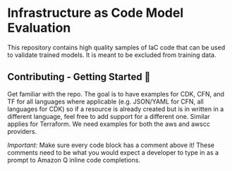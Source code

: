 # **Infrastructure as Code Model Evaluation**

This repository contains high quality samples of IaC code that can be used to
validate trained models. It is meant to be excluded from training data.

## **Contributing - Getting Started** 🚀

Get familiar with the repo. The goal is to have examples for CDK, CFN, and TF
for all languages where applicable (e.g. JSON/YAML for CFN, all languages for
CDK) so if a resource is already created but is in written in a different
language, feel free to add support for a different one. Similar applies for
Terraform. We need examples for both the aws and awscc providers.

*Important:* Make sure every code block has a comment above it! These comments
need to be what you would expect a developer to type in as a prompt to
Amazon Q inline code completions. 





